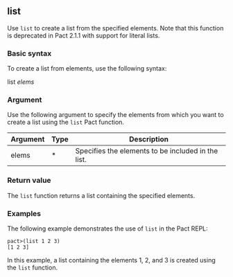## list
Use `list` to create a list from the specified elements. Note that this function is deprecated in Pact 2.1.1 with support for literal lists.

### Basic syntax

To create a list from elements, use the following syntax:

list *elems*

### Argument

Use the following argument to specify the elements from which you want to create a list using the `list` Pact function.

| Argument | Type | Description |
| --- | --- | --- |
| elems | * | Specifies the elements to be included in the list. |

### Return value

The `list` function returns a list containing the specified elements.

### Examples

The following example demonstrates the use of `list` in the Pact REPL:

```pact
pact>(list 1 2 3)
[1 2 3]
```

In this example, a list containing the elements 1, 2, and 3 is created using the `list` function.
